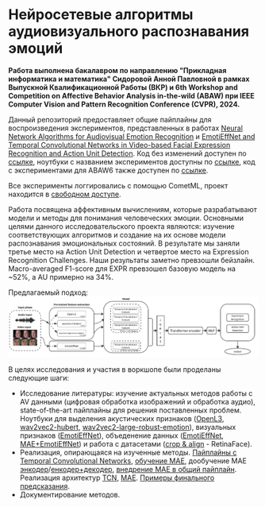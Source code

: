 # Нейросетевые алгоритмы аудиовизуального распознавания эмоций
**Работа выполнена бакалавром по направлению "Прикладная информатика и математика" Сидоровой Анной Павловной в рамках Выпускной Квалификационной Работы (ВКР) и 6th Workshop and Competition on Affective Behavior Analysis in-the-wild (ABAW) при IEEE Computer Vision and Pattern Recognition Conference (CVPR), 2024.**

Данный репозиторий предоставляет общие пайплайны для воспроизведения экспериментов, представленных в работах [Neural Network Algorithms for Audiovisual Emotion Recognition](https://disk.yandex.ru/i/hbC4upbdPw5DXg) и [EmotiEffNet and Temporal Convolutional Networks in Video-based Facial Expression Recognition and Action Unit Detection](https://disk.yandex.ru/i/q3EQEeLX7Htp9Q). Код без изменений доступен по [ссылке](https://disk.yandex.ru/d/1pS_leUrBP6m_A), ноутбуки с названием экспериментов доступны по [ссылке](https://disk.yandex.ru/d/Qv6MMa2Sm2EjsA), код с экспериментами для ABAW6 также доступен по [ссылке](https://github.com/av-savchenko/face-emotion-recognition/blob/main/src/ABAW/ABAW6/abaw6_affwild2.ipynb).

Все эксперименты логгировались с помощью CometML, проект находится в [свободном доступе](https://www.comet.com/annanet/abaw6/view/new/panels).

Работа посвящена аффективным вычислениям, которые разрабатывают модели и методы для понимания человеческих эмоции. Основными целями данного исследовательского проекта являются: изучение соответствующих алгоритмов и создание на их основе модели распознавания эмоциональных состояний. В результате мы заняли третье место на Action Unit Detection и четвертое место на Expression Recognition Challenges. Наши результаты заметно превзошли бейзлайн. Macro-averaged F1-score для EXPR превзошел базовую модель на ~52%, а AU примерно на 34%.

Предлагаемый подход:
![Предлагаемая модель EmotiEffNet + TCN](https://github.com/Laitielly/nn_emorec/blob/main/img/TCN_model.png)

В целях исследования и участия в воркшопе были проделаны следующие шаги:
- Исследование литературы: изучение актуальных методов работы с AV данными (цифровая обработка изображений и обработка аудио), state-of-the-art пайплайны для решения поставленных проблем. Ноутбуки для выделения акустических признаков ([OpenL3](https://github.com/Laitielly/nn_emorec/blob/main/feature%20extraction/openl3.ipynb), [wav2vec2-hubert](https://github.com/Laitielly/nn_emorec/blob/main/feature%20extraction/wav2vec-3.ipynb), [wav2vec2-large-robust-emotion](https://github.com/Laitielly/nn_emorec/blob/main/feature%20extraction/wav2vec2-large.ipynb)), визуальных признаков ([EmotiEffNet](https://github.com/Laitielly/nn_emorec/blob/main/feature%20extraction/get_EmotiEffNet_features.ipynb)), объеденение данных ([EmotiEffNet](https://github.com/Laitielly/nn_emorec/blob/main/feature%20extraction/complete_video%2Baudio_fea.ipynb), [MAE+EmotiEffNet](https://github.com/Laitielly/nn_emorec/blob/main/feature%20extraction/complete_video%2Baudio_fea-mae.ipynb)) и работа с датасетами ([crop & align](https://github.com/Laitielly/nn_emorec/blob/main/MAE-encoder/notebooks/Crop_and_align_images_pipeline.ipynb) - RetinaFace).
- Реализация, опирающаяся на изученные методы. [Пайплайны c Temporal Convolutional Networks](https://github.com/Laitielly/nn_emorec/tree/main/TCN%20pipelines), [обучение MAE](https://github.com/Laitielly/nn_emorec/blob/main/MAE-encoder/notebooks/MAE-train.ipynb), дообучение MAE [энкодер](https://github.com/Laitielly/nn_emorec/blob/main/MAE-encoder/notebooks/MAE_finetune_training_encoder.ipynb)/[енкодер+декодер](https://github.com/Laitielly/nn_emorec/blob/main/MAE-encoder/notebooks/MAE_finetune_training-enc_dec.ipynb), [внедрение MAE в общий пайплайн](https://github.com/Laitielly/nn_emorec/tree/main/MAE-encoder/tcn%2Bmae). Реализация архитектур [TCN](https://github.com/Laitielly/nn_emorec/tree/main/TCN%20pipelines/tcn), [MAE](https://github.com/Laitielly/nn_emorec/tree/main/MAE-encoder/mae). [Примеры финального предсказания](https://github.com/Laitielly/nn_emorec/tree/main/TCN%20pipelines/prediction%20files).
- Документирование методов.
